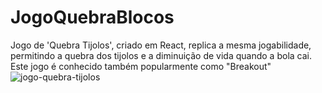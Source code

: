 # JogoQuebraBlocos
Jogo de 'Quebra Tijolos', criado em React, replica a mesma jogabilidade, permitindo a quebra dos tijolos e a diminuição de vida quando a bola cai. Este jogo é conhecido também popularmente como "Breakout"![jogo-quebra-tijolos](https://user-images.githubusercontent.com/99886292/157058151-f2eaebbb-6af1-42dc-bdc0-59ec07572d80.png)
